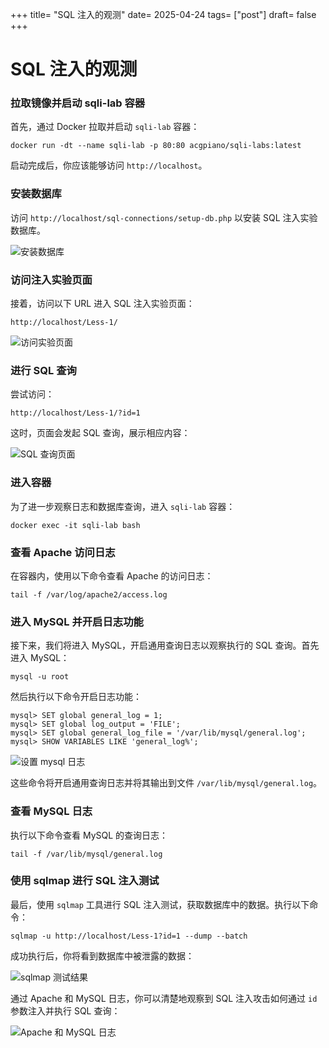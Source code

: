 +++
title= "SQL 注入的观测"
date= 2025-04-24
tags= ["post"]
draft= false
+++

# SQL 注入的观测

### 拉取镜像并启动 sqli-lab 容器

首先，通过 Docker 拉取并启动 `sqli-lab` 容器：

```shell
docker run -dt --name sqli-lab -p 80:80 acgpiano/sqli-labs:latest
```

启动完成后，你应该能够访问 `http://localhost`。

### 安装数据库

访问 `http://localhost/sql-connections/setup-db.php` 以安装 SQL 注入实验数据库。

![安装数据库](../assets/image-20250423224246712.png)

### 访问注入实验页面

接着，访问以下 URL 进入 SQL 注入实验页面：

```
http://localhost/Less-1/
```

![访问实验页面](../assets/image-20250423224332261.png)

### 进行 SQL 查询

尝试访问：

```
http://localhost/Less-1/?id=1
```

这时，页面会发起 SQL 查询，展示相应内容：

![SQL 查询页面](../assets/image-20250423224359700.png)

### 进入容器

为了进一步观察日志和数据库查询，进入 `sqli-lab` 容器：

```shell
docker exec -it sqli-lab bash
```

### 查看 Apache 访问日志

在容器内，使用以下命令查看 Apache 的访问日志：

```shell
tail -f /var/log/apache2/access.log
```

### 进入 MySQL 并开启日志功能

接下来，我们将进入 MySQL，开启通用查询日志以观察执行的 SQL 查询。首先进入 MySQL：

```shell
mysql -u root
```

然后执行以下命令开启日志功能：

```mysql
mysql> SET global general_log = 1;
mysql> SET global log_output = 'FILE';
mysql> SET global general_log_file = '/var/lib/mysql/general.log';
mysql> SHOW VARIABLES LIKE 'general_log%';
```

![设置 mysql 日志](../assets/image-20250423232035055.png)

这些命令将开启通用查询日志并将其输出到文件 `/var/lib/mysql/general.log`。

### 查看 MySQL 日志

执行以下命令查看 MySQL 的查询日志：

```shell
tail -f /var/lib/mysql/general.log
```

### 使用 sqlmap 进行 SQL 注入测试

最后，使用 `sqlmap` 工具进行 SQL 注入测试，获取数据库中的数据。执行以下命令：

```shell
sqlmap -u http://localhost/Less-1?id=1 --dump --batch
```

成功执行后，你将看到数据库中被泄露的数据：

![sqlmap 测试结果](../assets/image-20250423231015136.png)

通过 Apache 和 MySQL 日志，你可以清楚地观察到 SQL 注入攻击如何通过 `id` 参数注入并执行 SQL 查询：

![Apache 和 MySQL 日志](../assets/image-20250423230352032.png)
